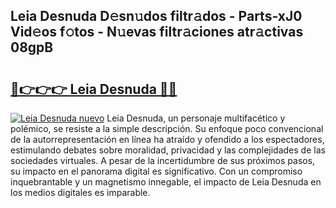 ## Leia Desnuda D𝚎sn𝚞dos filtr𝚊dos - Parts-xJ0 Vid𝚎os f𝚘tos - N𝚞evas filtr𝚊ciones atr𝚊ctivas 08gpB

# <h2><a href="http://mbap3z.tromn.icu/?c=Leia+Desnuda">🔗👉👉👉 Leia Desnuda 🔗🔗</a></h2>

[![Leia Desnuda nuevo](https://i.imgur.com/pEAQMta.gif)](http://mbap3z.tromn.icu/?c=Leia+Desnuda)
Leia Desnuda, un personaje multifacético y polémico, se resiste a la simple descripción. Su enfoque poco convencional de la autorrepresentación en línea ha atraído y ofendido a los espectadores, estimulando debates sobre moralidad, privacidad y las complejidades de las sociedades virtuales. A pesar de la incertidumbre de sus próximos pasos, su impacto en el panorama digital es significativo. Con un compromiso inquebrantable y un magnetismo innegable, el impacto de Leia Desnuda en los medios digitales es imparable.
